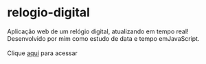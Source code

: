 # relogio-digital
Aplicação web de um relógio digital, atualizando em tempo real! Desenvolvido por mim como estudo de data e tempo emJavaScript.<br><br>Clique [aqui](https://relogio-digital-git-main-marquezzx.vercel.app/) para acessar
